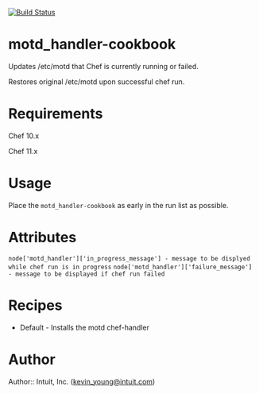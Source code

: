 [![Build Status](https://secure.travis-ci.org/intuit/motd_handler-cookbook.png)](http://travis-ci.org/intuit/motd_handler-cookbook)

# motd_handler-cookbook
Updates /etc/motd that Chef is currently running or failed.

Restores original /etc/motd upon successful chef run.

# Requirements
Chef 10.x

Chef 11.x

# Usage
Place the `motd_handler-cookbook` as early in the run list as possible.

# Attributes

`node['motd_handler']['in_progress_message'] - message to be displyed while chef run is in progress`
`node['motd_handler']['failure_message'] - message to be displayed if chef run failed`

# Recipes
* Default - Installs the motd chef-handler

# Author

Author:: Intuit, Inc. (<kevin_young@intuit.com>)
